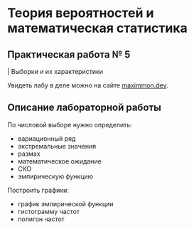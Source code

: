 # Теория вероятностей и математическая статистика
## Практическая работа № 5
| Выборки и их характеристики

Увидеть лабу в деле можно на сайте 
[maximmon.dev](https://probability-theory-lab-1.itmo.maximmon.dev/).

## Описание лабораторной работы
По числовой выборе нужно определить:
- вариационный ряд
- экстремальные значения
- размах
- математическое ожидание
- СКО
- эмпирическую функцию

Построить графики:
- график эмпирической функции
- гистограмму частот
- полигон частот
  


